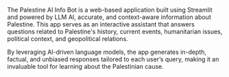 The Palestine AI Info Bot is a web-based application built using Streamlit and powered by LLM AI, accurate, and context-aware information about Palestine. This app serves as an interactive assistant that answers questions related to Palestine's history, current events, humanitarian issues, political context, and geopolitical relations.

By leveraging AI-driven language models, the app generates in-depth, factual, and unbiased responses tailored to each user’s query, making it an invaluable tool for learning about the Palestinian cause.
